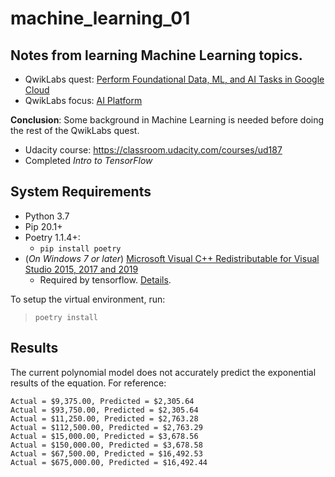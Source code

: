 # machine_learning_01

## Notes from learning Machine Learning topics.

* QwikLabs quest: [Perform Foundational Data, ML, and AI Tasks in Google Cloud](https://google.qwiklabs.com/quests/117)
* QwikLabs focus: [AI Platform](https://google.qwiklabs.com/focuses/581)

**Conclusion**: Some background in Machine Learning is needed before doing the rest of the QwikLabs quest.

* Udacity course: https://classroom.udacity.com/courses/ud187
* Completed *Intro to TensorFlow*

## System Requirements

* Python 3.7
* Pip 20.1+
* Poetry 1.1.4+:
  * `pip install poetry`
* (*On Windows 7 or later*) [Microsoft Visual C++ Redistributable for Visual Studio 2015, 2017 and 2019](https://support.microsoft.com/help/2977003/the-latest-supported-visual-c-downloads)
  * Required by tensorflow.  [Details](https://www.tensorflow.org/install/pip#system-requirements).

To setup the virtual environment, run:
  > `poetry install`

## Results

The current polynomial model does not accurately predict the exponential results of the equation.  For reference:

```
Actual = $9,375.00, Predicted = $2,305.64
Actual = $93,750.00, Predicted = $2,305.64
Actual = $11,250.00, Predicted = $2,763.28
Actual = $112,500.00, Predicted = $2,763.29
Actual = $15,000.00, Predicted = $3,678.56
Actual = $150,000.00, Predicted = $3,678.58
Actual = $67,500.00, Predicted = $16,492.53
Actual = $675,000.00, Predicted = $16,492.44
```

